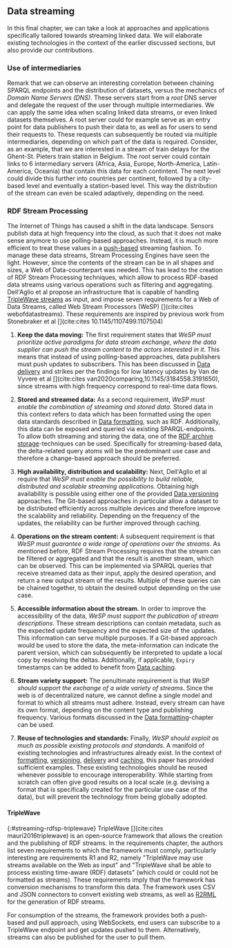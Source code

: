 ## Data streaming
In this final chapter, we can take a look at approaches and applications specifically tailored towards streaming linked data. We will elaborate existing technologies in the context of the earlier discussed sections, but also provide our contributions.

### Use of intermediaries
Remark that we can observe an interesting correlation between chaining SPARQL endpoints and the distribution of datasets, versus the mechanics of *Domain Name Servers (DNS)*. These servers start from a *root* DNS server and delegate the request of the user through multiple intermediaries. We can apply the same idea when scaling linked data streams, or even linked datasets themselves. A root server could for example serve as an entry point for data publishers to push their data to, as well as for users to send their requests to. These requests can subsequently be routed via multiple intermediaries, depending on which part of the data is required. Consider, as an example, that we are interested in a stream of train delays for the Ghent-St. Pieters train station in Belgium. The root server could contain links to 6 intermediary servers (Africa, Asia, Europe, North-America, Latin-America, Oceania) that contain this data for each contintent. The next level could divide this further into countries per continent, followed by a city-based level and eventually a station-based level. This way the distribution of the stream can even be scaled adaptively, depending on the need.

### RDF Stream Processing
The Internet of Things has caused a shift in the data landscape. Sensors publish data at high frequency into the cloud, as such that it does not make sense anymore to use polling-based approaches. Instead, it is much more efficient to treat these values in a [push-based](#delivery) streaming fashion. To manage these data streams, Stream Processing Engines have seen the light. However, since the contents of the stream can be in all shapes and sizes, a Web of Data-counterpart was needed. This has lead to the creation of RDF Stream Processing techniques, which allow to process RDF-based data streams using various operations such as filtering and aggregating. Dell'Aglio et al propose an infrastructure that is capable of handling [TripleWave streams](#streaming-rdfsp-triplewave) as input, and impose seven requirements for a Web of Data Streams, called Web Stream Processors (WeSP) [](cite:cites webofdatastreams). These requirements are inspired by previous work from Stonebraker et al [](cite:cites 10.1145/1107499.1107504)

1. **Keep the data moving:**
The first requirement states that *WeSP must prioritize active paradigms for data stream exchange, where the data supplier can push the stream content to the actors interested in it*. This means that instead of using polling-based approaches, data publishers must push updates to subscribers. This has been discussed in [Data delivery](#delivery) and strikes per the findings for low latency updates by Van de Vyvere et al [](cite:cites van2020comparing,10.1145/3184558.3191650), since streams with high frequency correspond to real-time data flows.

2. **Stored and streamed data:**
As a second requirement, *WeSP must enable the combination of streaming and stored data*. Stored data in this context refers to data which has been formatted using the open data standards described in [Data formatting](#formatting), such as RDF. Additionally, this data can be exposed and queried via existing SPARQL-endpoints. To allow both streaming and storing the data, one of the [RDF archive storage](#versioning-rdfarchives-storage)-techniques can be used. Specifically for streaming-based data, the delta-related query atoms will be the predominant use case and therefore a change-based approach should be preferred.

3. **High availability, distribution and scalability:**
Next, Dell'Aglio et al require that *WeSP must enable the possibility to build reliable, distributed and scalable streaming applications*. Obtaining high availability is possible using either one of the provided [Data versioning](#versioning) approaches. The Git-based approaches in particular allow a dataset to be distributed efficiently across multiple devices and therefore improve the scalability and reliability. Depending on the frequency of the updates, the reliability can be further improved through caching.

4. **Operations on the stream content:**
A subsequent requirement is that *WeSP must guarantee a wide range of operations over the streams*. As mentioned before, RDF Stream Processing requires that the stream can be filtered or aggregated and that the result is another stream, which can be observed. This can be implemented via SPARQL queries that receive streamed data as their input, apply the desired operation, and return a new output stream of the results. Multiple of these queries can be chained together, to obtain the desired output depending on the use case.

5. **Accessible information about the stream.**
In order to improve the accessibility of the data, *WeSP must support the publication of stream descriptions*. These stream descriptions can contain metadata, such as the expected update frequency and the expected size of the updates. This information can serve multiple purposes. If a Git-based approach would be used to store the data, the meta-information can indicate the parent version, which can subsequently be interpreted to update a local copy by resolving the deltas. Additionally, if applicable, `Expiry` timestamps can be added to benefit from [Data caching](#caching).

6. **Stream variety support:**
The penultimate requirement is that *WeSP should support the exchange of a wide variety of streams*. Since the web is of decentralized nature, we cannot define a single model and format to which all streams must adhere. Instead, every stream can have its own format, depending on the content type and publishing frequency. Various formats discussed in the [Data formatting](#formatting)-chapter can be used.

7. **Reuse of technologies and standards:**
Finally, *WeSP should exploit as much as possible existing protocols and standards*. A manifold of existing technologies and infrastructures already exist. In the context of [formatting](#formatting), [versioning](#versioning), [delivery](#delivery) and [caching](#caching), this paper has provided sufficient examples. These existing technologies should be reused whenever possible to encourage interoperability. While starting from scratch can often give good results on a local scale (e.g. devising a format that is specifically created for the particular use case of the data), but will prevent the technology from being globally adopted.

#### TripleWave
{:#streaming-rdfsp-triplewave}
TripleWave [](cite:cites mauri2016triplewave) is an open-source framework that allows the creation and the publishing of RDF streams. In the requirements chapter, the authors list seven requirements to which the framework must comply, particularly interesting are requirements R1 and R2, namely "TripleWave may use streams available on the Web as input" and "TripleWave shall be able to process existing time-aware (RDF) datasets" (which could or could not be formatted as streams). These requirements imply that the framework has conversion mechanisms to transform this data. The framework uses CSV and JSON connectors to convert existing web streams, as well as [R2RML](#formatting-rml) for the generation of RDF streams.

For consumption of the streams, the framework provides both a push-based and pull approach, using WebSockets, end users can subscribe to a TripleWave endpoint and get updates pushed to them. Alternatively, streams can also be published for the user to pull them.
